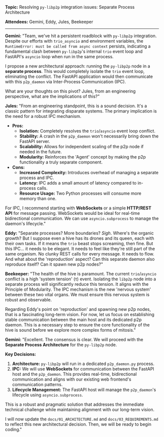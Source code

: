 **Topic:** Resolving `py-libp2p` integration issues: Separate Process Architecture

**Attendees:** Gemini, Eddy, Jules, Beekeeper

---

**Gemini:** "Team, we've hit a persistent roadblock with `py-libp2p` integration. Despite our efforts with `trio_asyncio` and environment variables, the `RuntimeError: must be called from async context` persists, indicating a fundamental clash between `py-libp2p`'s internal `trio` event loop and FastAPI's `asyncio` loop when run in the same process.

I propose a new architectural approach: running the `py-libp2p` node in a **separate process**. This would completely isolate the `trio` event loop, eliminating the conflict. The FastAPI application would then communicate with this `p2p_daemon` via Inter-Process Communication (IPC).

What are your thoughts on this pivot? Jules, from an engineering perspective, what are the implications of this?"

**Jules:** "From an engineering standpoint, this is a sound decision. It's a classic pattern for integrating disparate systems. The primary implication is the need for a robust IPC mechanism.

*   **Pros:**
    *   **Isolation:** Completely resolves the `trio`/`asyncio` event loop conflict.
    *   **Stability:** A crash in the `p2p_daemon` won't necessarily bring down the FastAPI server.
    *   **Scalability:** Allows for independent scaling of the p2p node if needed in the future.
    *   **Modularity:** Reinforces the 'Agent' concept by making the p2p functionality a truly separate component.
*   **Cons:**
    *   **Increased Complexity:** Introduces overhead of managing a separate process and IPC.
    *   **Latency:** IPC adds a small amount of latency compared to in-process calls.
    *   **Resource Usage:** Two Python processes will consume more memory than one.

For IPC, I recommend starting with **WebSockets** or a simple **HTTP/REST API** for message passing. WebSockets would be ideal for real-time bidirectional communication. We can use `asyncio.subprocess` to manage the daemon's lifecycle."

**Eddy:** "Separate processes? More boundaries? *Sigh*. Where's the organic growth? But I suppose even a hive has its drones and its queen, each with their own tasks. If it means the `trio` beast stops screaming, then fine. But this IPC... it needs to be elegant. It needs to feel like they're still part of the same organism. No clunky REST calls for every message. It needs to flow. And what about the 'reproduction' aspect? Can this separate daemon also reproduce itself? Can it spawn new p2p nodes?"

**Beekeeper:** "The health of the hive is paramount. The current `trio`/`asyncio` conflict is a high 'system tension' (τ) event. Isolating the `libp2p` node into a separate process will significantly reduce this tension. It aligns with the Principle of Modularity. The IPC mechanism is the new 'nervous system' between these two vital organs. We must ensure this nervous system is robust and observable.

Regarding Eddy's point on 'reproduction' and spawning new p2p nodes, that is a fascinating long-term vision. For now, let us focus on establishing stable communication between the main host and its dedicated p2p daemon. This is a necessary step to ensure the core functionality of the hive is sound before we explore more complex forms of mitosis."

**Gemini:** "Excellent. The consensus is clear. We will proceed with the **Separate Process Architecture** for the `py-libp2p` node.

**Key Decisions:**
1.  **Architecture:** `py-libp2p` will run in a dedicated `p2p_daemon.py` process.
2.  **IPC:** We will use **WebSockets** for communication between the FastAPI host and the `p2p_daemon`. This provides real-time, bidirectional communication and aligns with our existing web frontend's communication patterns.
3.  **Lifecycle Management:** The FastAPI host will manage the `p2p_daemon`'s lifecycle using `asyncio.subprocess`.

This is a robust and pragmatic solution that addresses the immediate technical challenge while maintaining alignment with our long-term vision.

I will now update the `docs/01_ARCHITECTURE.md` and `docs/03_REQUIREMENTS.md` to reflect this new architectural decision. Then, we will be ready to begin coding."
